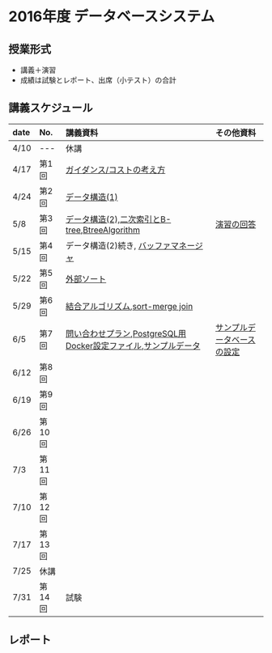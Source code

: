 2016年度 データベースシステム
====

## 授業形式
* 講義＋演習
* 成績は試験とレポート、出席（小テスト）の合計

## 講義スケジュール

| date  | No. | 講義資料 |その他資料|
|:------|:----|:--------|:--------|
| 4/10  | --- |休講| | 
| 4/17 | 第1回 | [ガイダンス/コストの考え方](pdf/guidance_cost.pdf)| |
| 4/24 | 第2回 | [データ構造(1)](pdf/data_structure_1.pdf)| |
| 5/8  | 第3回 | [データ構造(2),二次索引とB-tree](pdf/data_structure_2.pdf),[BtreeAlgorithm](pdf/BtreeAlgorithm.pdf)|[演習の回答](pdf/btree_answer.pdf)| |
| 5/15 | 第4回 | データ構造(2)続き, [バッファマネージャ](pdf/buffer_manager.pdf) | |
| 5/22 | 第5回 | [外部ソート](pdf/external_sort.pdf)| |
| 5/29 | 第6回 | [結合アルゴリズム](pdf/join_agorithms.pdf),[sort-merge join](pdf/sort_merge.pdf)| |
| 6/5  | 第7回 | [問い合わせプラン](pdf/query_plan.pdf),[PostgreSQL用Docker設定ファイル](db/docker-compose.yml),[サンプルデータ](db/data.sql)| [サンプルデータベースの設定](setup_sampledb_on_pg.md)|
| 6/12 | 第8回 | | |
| 6/19 | 第9回 | | |
| 6/26 | 第10回 | | |
| 7/3  | 第11回 | | |
| 7/10 | 第12回 | | |
| 7/17 | 第13回 | | |
| 7/25 | 休講 | | |
| 7/31 | 第14回 | 試験| |

## レポート
